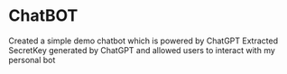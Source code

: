 # ChatBOT
Created a simple demo chatbot which is powered by ChatGPT 
Extracted SecretKey generated by ChatGPT and allowed users to interact with my personal bot
